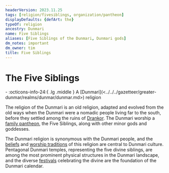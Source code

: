 ```yaml
---
headerVersion: 2023.11.25
tags: [religion/fivesiblings, organization/pantheon]
displayDefaults: {defArt: the}
typeOf: religion
ancestry: Dunmari
name: Five Siblings
aliases: [Five Siblings of the Dunmari, Dunmari gods]
dm_notes: important
dm_owner: tim
title: Five Siblings
---
```

# The Five Siblings
<div class="grid cards ext-narrow-margin ext-one-column" markdown>
-
   :octicons-info-24:{ .lg .middle } A [Dunmari](<../../../gazetteer/greater-dunmar/realms/dunmar/dunmar.md>) religion  
</div>


The religion of the Dunmari is an old religion, adapted and evolved from the old ways when the Dunmari were a nomadic people living far to the south, before they settled among the ruins of [Drankor](<../../../history/drankorian-era/drankorian-empire.md>). The Dunmari worship a [family pantheon](<../../gods/incorporeal-gods/dunmari-pantheon/dunmari-pantheon.md>), the Five Siblings, along with other minor gods and goddesses. 

The Dunmari religion is synonymous with the Dunmari people, and the [beliefs](<./dunmari-beliefs.md>) and [worship traditions](<./dunmari-religious-practice.md>) of this religion are central to Dunmari culture. Pentagonal Dunmari temples, representing the five divine siblings, are among the most prominent physical structures in the Dunmari landscape, and the diverse [festivals](<../../../time/holidays-and-festivals/dunmari-festivals/dunmari-festivals.md>) celebrating the divine are the foundation of the Dunmari calendar. 